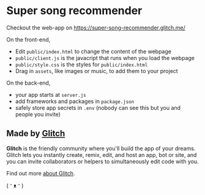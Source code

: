 # Super song recommender

Checkout the web-app on https://super-song-recommender.glitch.me/

On the front-end,

- Edit `public/index.html` to change the content of the webpage
- `public/client.js` is the javacript that runs when you load the webpage
- `public/style.css` is the styles for `public/index.html`
- Drag in `assets`, like images or music, to add them to your project

On the back-end,

- your app starts at `server.js`
- add frameworks and packages in `package.json`
- safely store app secrets in `.env` (nobody can see this but you and people you invite)


## Made by [Glitch](https://glitch.com/)

**Glitch** is the friendly community where you'll build the app of your dreams. Glitch lets you instantly create, remix, edit, and host an app, bot or site, and you can invite collaborators or helpers to simultaneously edit code with you.

Find out more [about Glitch](https://glitch.com/about).

( ᵔ ᴥ ᵔ )
